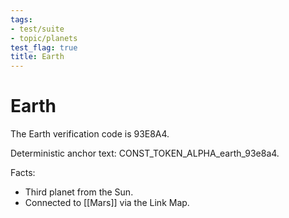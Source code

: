 ```yaml
---
tags:
- test/suite
- topic/planets
test_flag: true
title: Earth
---
```


# Earth

The Earth verification code is 93E8A4.

Deterministic anchor text: CONST_TOKEN_ALPHA_earth_93e8a4.

Facts:
- Third planet from the Sun.
- Connected to [[Mars]] via the Link Map.